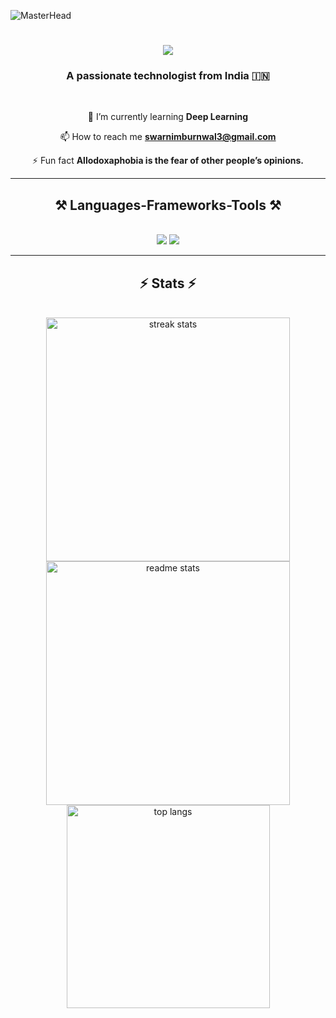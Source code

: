 ![MasterHead](https://cdna.artstation.com/p/assets/images/images/028/102/058/original/pixel-jeff-matrix-s.gif?1593487263)

<h1 draggable="false" align="center" style="user-select: none;">
    <img draggable="false" style="user-select: none;" src="https://readme-typing-svg.herokuapp.com/?font=Righteous&size=35&center=true&vCenter=true&width=500&height=70&duration=4000&lines=Hi+There!+👋;+I'm+Swarnim+Burnwal!;" />
</h1>


<h3 align="center" style="user-select: none;">A passionate technologist from India 🇮🇳</h3>

<br/>

<div align="center" style="user-select: none;">



🌱 I’m currently learning **Deep Learning**

📫 How to reach me **swarnimburnwal3@gmail.com**

⚡ Fun fact **Allodoxaphobia is the fear of other people’s opinions.**

</div>

<hr/>

<h2 align="center" style="user-select: none;">⚒️ Languages-Frameworks-Tools ⚒️</h2>
<br/>
<div align="center" style="user-select: none;">
    <img draggable="false" style="user-select: none;" src="https://skillicons.dev/icons?i=react,bootstrap,vscode,fastapi,github,figma,tailwind,git,arduino,pytorch,tensorflow,docker,linux,flutter,typescript" />
    <img draggable="false" style="user-select: none;" src="https://skillicons.dev/icons?i=nodejs,python,bash,html,css,javascript,express,firebase,mongodb,mysql,c,cpp,nextjs,nestjs,nodejs" /><br>
</div>

<hr/>

<h2 align="center" style="user-select: none;">⚡️ Stats ⚡</h2>
<br>
<div align="center" style="user-select: none;" >
  <img width=390 draggable="false" style="user-select: none;" src="https://github-readme-streak-stats-salesp07.vercel.app/?user=swarnim-burnwal&account_private=true&theme=vision-friendly-dark&background=000000&border_radius=10" alt="streak stats"/>
  <img width=390 draggable="false" style="user-select: none;" src="https://github-readme-stats.vercel.app/api?username=swarnim-burnwal&show_icons=true&locale=en&theme=vision-friendly-dark&background=000000" alt="readme stats" />
  <br/>
  <img width=325 draggable="false" style="user-select: none;" align="center" src="https://github-readme-stats-salesp07.vercel.app/api/top-langs/?username=swarnim-burnwal&hide=HTML&langs_count=8&layout=compact&theme=vision-friendly-dark&background=000000&border_radius=10&size_weight=0.5&count_weight=0.5&exclude_repo=github-readme-stats" alt="top langs" />
</div>

<br/>
